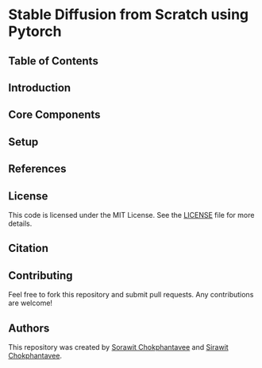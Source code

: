# Stable Diffusion from Scratch using Pytorch
## Table of Contents
## Introduction
## Core Components
## Setup
## References
## License

This code is licensed under the MIT License. See the [LICENSE](LICENSE) file for more details.

## Citation

## Contributing

Feel free to fork this repository and submit pull requests. Any contributions are welcome!

## Authors

This repository was created by [Sorawit Chokphantavee](https://github.com/SorawitChok) and [Sirawit Chokphantavee](https://github.com/SirawitC).

